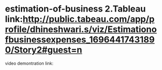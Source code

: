 # estimation-of-business 2.Tableau link:http://public.tabeau.com/app/profile/dhineshwari.s/viz/Estimationofbusinessexpenses_16964417431890/Story2#guest=n
video demontration link:
